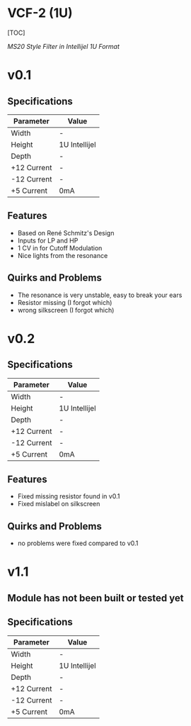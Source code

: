 # VCF-2 (1U)

[TOC]

*MS20 Style Filter in Intellijel 1U Format*

# v0.1

## Specifications

|Parameter|Value|
|---------|-----|
|Width|-|
|Height|1U Intellijel|
|Depth|-|
|+12 Current|-|
|-12 Current|-|
|+5 Current|0mA|

## Features
- Based on René Schmitz's Design
- Inputs for LP and HP
- 1 CV in for Cutoff Modulation
- Nice lights from the resonance

## Quirks and Problems
- The resonance is very unstable, easy to break your ears
- Resistor missing (I forgot which)
- wrong silkscreen (I forgot which)

# v0.2

## Specifications

|Parameter|Value|
|---------|-----|
|Width|-|
|Height|1U Intellijel|
|Depth|-|
|+12 Current|-|
|-12 Current|-|
|+5 Current|0mA|

## Features
- Fixed missing resistor found in v0.1
- Fixed mislabel on silkscreen

## Quirks and Problems
- no problems were fixed compared to v0.1

# v1.1

## Module has not been built or tested yet

## Specifications

|Parameter|Value|
|---------|-----|
|Width|-|
|Height|1U Intellijel|
|Depth|-|
|+12 Current|-|
|-12 Current|-|
|+5 Current|0mA|
